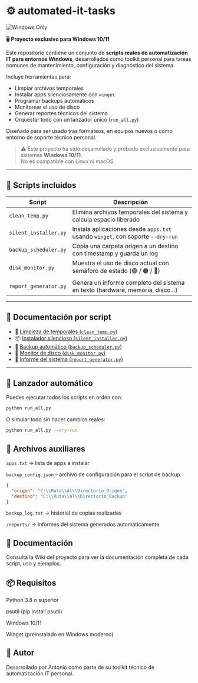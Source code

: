 # ⚙️ automated-it-tasks

![Windows Only](https://img.shields.io/badge/Windows-Only-blue?logo=windows&style=for-the-badge)

🖥️ **Proyecto exclusivo para Windows 10/11**

Este repositorio contiene un conjunto de **scripts reales de automatización IT para entornos Windows**, desarrollados como toolkit personal para tareas comunes de mantenimiento, configuración y diagnóstico del sistema.

Incluye herramientas para:

- Limpiar archivos temporales
- Instalar apps silenciosamente con `winget`
- Programar backups automáticos
- Monitorear el uso de disco
- Generar reportes técnicos del sistema
- Orquestar todo con un lanzador único (`run_all.py`)

Diseñado para ser usado tras formateos, en equipos nuevos o como entorno de soporte técnico personal.

> ⚠️ Este proyecto ha sido desarrollado y probado exclusivamente para sistemas **Windows 10/11**.  
> No es compatible con Linux ni macOS.

---

## 🧰 Scripts incluidos

| Script                  | Descripción                                                                 |
|------------------------|-----------------------------------------------------------------------------|
| `clean_temp.py`        | Elimina archivos temporales del sistema y calcula espacio liberado         |
| `silent_installer.py`  | Instala aplicaciones desde `apps.txt` usando `winget`, con soporte `--dry-run` |
| `backup_scheduler.py`  | Copia una carpeta origen a un destino con timestamp y guarda un log         |
| `disk_monitor.py`      | Muestra el uso de disco actual con semáforo de estado (🟢 / 🟠 / 🔴)        |
| `report_generator.py`  | Genera un informe completo del sistema en texto (hardware, memoria, disco...) |

---

## 📄 Documentación por script

- 🧹 [Limpieza de temporales (`clean_temp.py`)](https://github.com/Antmarrev/automated-it-tasks/wiki/clean_temp)
- 📦 [Instalador silencioso (`silent_installer.py`)](https://github.com/Antmarrev/automated-it-tasks/wiki/silent_installer)
- 💾 [Backup automático (`backup_scheduler.py`)](https://github.com/Antmarrev/automated-it-tasks/wiki/backup_scheduler)
- 💽 [Monitor de disco (`disk_monitor.py`)](https://github.com/Antmarrev/automated-it-tasks/wiki/disk_monitor)
- 🧠 [Informe del sistema (`report_generator.py`)](https://github.com/Antmarrev/automated-it-tasks/wiki/report_generator)

---

## 🚀 Lanzador automático

Puedes ejecutar todos los scripts en orden con:

```bash
python run_all.py
```
O simular todo sin hacer cambios reales:
```bash
python run_all.py --dry-run
```
## 📁 Archivos auxiliares
`apps.txt` → lista de apps a instalar

`backup_config.json` – archivo de configuración para el script de backup.

```json
{
  "origen": "C:\\Ruta\\Al\\Directorio_Origen",
  "destino": "C:\\Ruta\\Al\\Directorio_Backup"
}
```

`backup_log.txt` → historial de copias realizadas

`/reports/` → informes del sistema generados automáticamente

## 📘 Documentación
Consulta la Wiki del proyecto para ver la documentación completa de cada script, uso y ejemplos.

## 📦 Requisitos
Python 3.8 o superior

psutil (pip install psutil)

Windows 10/11

Winget (preinstalado en Windows moderno)

## 🧠 Autor
Desarrollado por Antonio como parte de su toolkit técnico de automatización IT personal.